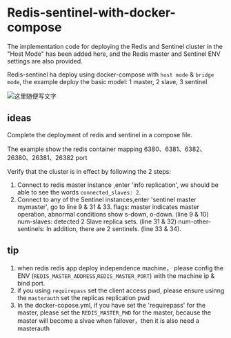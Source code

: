 # Redis-sentinel-with-docker-compose

The implementation code for deploying the Redis and Sentinel cluster in the "Host Mode" has been added here, and the Redis master and Sentinel ENV settings are also provided.

Redis-sentinel ha deploy using docker-compose with `host mode` & `bridge mode`, the example deploy the basic model: 1 master, 2 slave, 3 sentinel  


![这里随便写文字](https://imgkr.cn-bj.ufileos.com/6145772a-0cfd-4760-8edf-450d2f1bd405.png)



## ideas
Complete the deployment of redis and sentinel in a compose file.

The example show the redis container mapping 6380、6381、6382、26380、26381、26382 port

Verify that the cluster is in effect by following the 2 steps:
1. Connect to redis master instance ,enter 'info replication', we should be able to see the words `connected_slaves: 2`.
2. Connect to any of the Sentinel instances,enter 'sentinel master mymaster', go to line 9 & 31 & 33.
   flags: master indicates master operation, abnormal conditions show s-down, o-down.  (line 9 & 10)
   num-slaves: detected 2 Slave replica sets. (line 31 & 32)
   num-other-sentinels: In addition, there are 2 sentinels. (line 33 & 34).
   
## tip
1. when redis redis app deploy independence machine， please config the ENV (`REDIS_MASTER_ADDRESS`,`REDIS_MASTER_PORT`) with the  machine ip & bind port.
2. if you using `requirepass` set the client access pwd, please ensure usinng the `masterauth` set the replicas replication pwd
3. In the docker-copose.yml, if you have set the 'requirepass' for  the master, please set the `REDIS_MASTER_PWD` for the master,
   because the master will become a slvae when failover，then it is also need a masterauth
